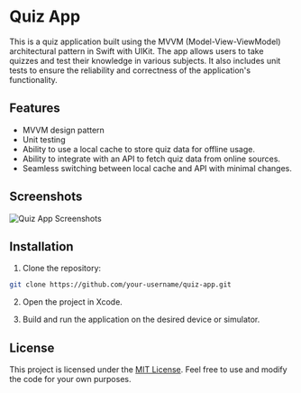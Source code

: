 # Quiz App

This is a quiz application built using the MVVM (Model-View-ViewModel) architectural pattern in Swift with UIKit. The app allows users to take quizzes and test their knowledge in various subjects. It also includes unit tests to ensure the reliability and correctness of the application's functionality.

## Features

- MVVM design pattern
- Unit testing
- Ability to use a local cache to store quiz data for offline usage.
- Ability to integrate with an API to fetch quiz data from online sources.
- Seamless switching between local cache and API with minimal changes.

## Screenshots

![Quiz App Screenshots](screenshots.png)

## Installation

1. Clone the repository:

```bash
git clone https://github.com/your-username/quiz-app.git
```

2. Open the project in Xcode.

3. Build and run the application on the desired device or simulator.

## License

This project is licensed under the [MIT License](LICENSE). Feel free to use and modify the code for your own purposes.
